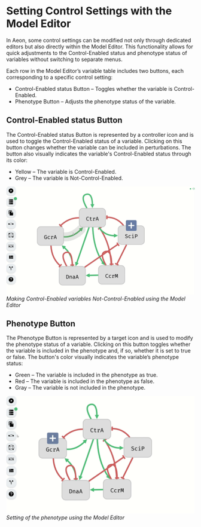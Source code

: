 # Setting Control Settings with the Model Editor

In Aeon, some control settings can be modified not only through dedicated editors but also directly within the Model Editor. This functionality allows for quick adjustments to the Control-Enabled status and phenotype status of variables without switching to separate menus.

Each row in the Model Editor’s variable table includes two buttons, each corresponding to a specific control setting:

- Control-Enabled status Button – Toggles whether the variable is Control-Enabled.
- Phenotype Button – Adjusts the phenotype status of the variable.

## Control-Enabled status Button

The Control-Enabled status Button is represented by a controller icon and is used to toggle the Control-Enabled status of a variable. Clicking on this button changes whether the variable can be included in perturbations. The button also visually indicates the variable's Control-Enabled status through its color:

- Yellow – The variable is Control-Enabled.
- Grey – The variable is Not-Control-Enabled.

![Setting Control-Enabled status Model Editor](../../assets/control_enabled_model_editor.gif)
*Making Control-Enabled variables Not-Control-Enabled using the Model Editor*

## Phenotype Button

The Phenotype Button is represented by a target icon and is used to modify the phenotype status of a variable. Clicking on this button toggles whether the variable is included in the phenotype and, if so, whether it is set to true or false. The button's color visually indicates the variable’s phenotype status:

- Green – The variable is included in the phenotype as true.
- Red – The variable is included in the phenotype as false.
- Gray – The variable is not included in the phenotype.

![Setting Phenotype Model Editor](../../assets/phenotype_model_editor.gif)
*Setting of the phenotype using the Model Editor*